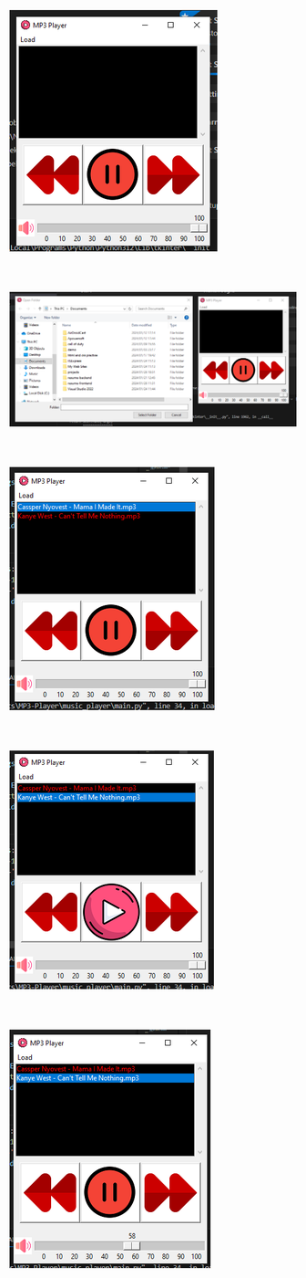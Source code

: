 ![Alt image](Capture.PNG)
</br>
</br>
</br>
</br>
</br>
![Alt image](Capture2.PNG)
</br>
</br>
</br>
</br>
</br>
![Alt image](Capture3.PNG)
</br>
</br>
</br>
</br>
</br>
![Alt image](Capture4.PNG)
</br>
</br>
</br>
</br>
</br>
![Alt image](Capture5.PNG)
